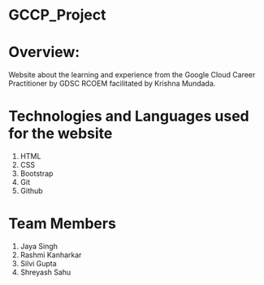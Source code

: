 # GCCP_Project

# Overview:
  Website about the learning and experience from the Google Cloud Career Practitioner by GDSC RCOEM facilitated by Krishna Mundada.
 
# Technologies and Languages used for the website
  1. HTML
  2. CSS
  3. Bootstrap
  4. Git
  5. Github

# Team Members
  1. Jaya Singh
  2. Rashmi Kanharkar
  3. Silvi Gupta
  4. Shreyash Sahu
